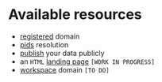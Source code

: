 
# Available resources

* [registered](registered.md) domain
* [pids](pids.md) resolution
* [publish](publish.md) your data publicly
* an `HTML` [landing page](landing.md) `[WORK IN PROGRESS]`
* [workspace](workspace.md) domain `[TO DO]`


